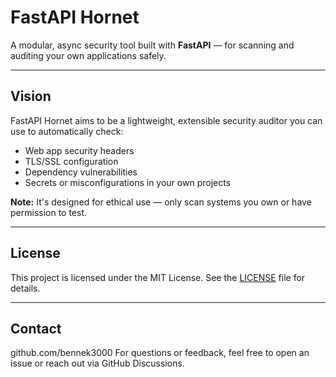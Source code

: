 # FastAPI Hornet

A modular, async security tool built with **FastAPI** — for scanning and auditing your own applications safely.

---

## Vision

FastAPI Hornet aims to be a lightweight, extensible security auditor you can use to automatically check:

- Web app security headers
- TLS/SSL configuration
- Dependency vulnerabilities
- Secrets or misconfigurations in your own projects

**Note:** It's designed for ethical use — only scan systems you own or have permission to test.

---

## License

This project is licensed under the MIT License. See the [LICENSE](LICENSE) file for details.

---

## Contact
github.com/bennek3000
For questions or feedback, feel free to open an issue or reach out via GitHub Discussions.